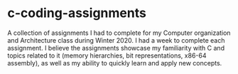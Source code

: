 # c-coding-assignments
A collection of assignments I had to complete for my Computer organization and Architecture class during Winter 2020.
I had a week to complete each assignment.
I believe the assignments showcase my familiarity with C and topics related to it (memory hierarchies, bit representations, x86-64 assembly), as well as my ability to quickly learn and apply new concepts. 
